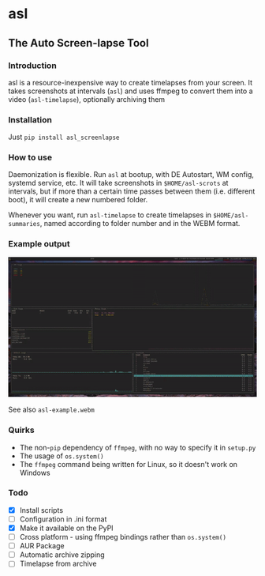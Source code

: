 # asl
## The Auto Screen-lapse Tool

### Introduction

asl is a resource-inexpensive way to create timelapses from your screen. It takes screenshots at intervals (`asl`) and uses ffmpeg to convert them into a video (`asl-timelapse`), optionally archiving them

### Installation

Just `pip install asl_screenlapse`

### How to use

Daemonization is flexible. Run `asl` at bootup, with DE Autostart, WM config, systemd service, etc. It will take screenshots in `$HOME/asl-scrots` at intervals, but if more than a certain time passes between them (i.e. different boot), it will create a new numbered folder. 

Whenever you want, run `asl-timelapse` to create timelapses in `$HOME/asl-summaries`, named according to folder number and in the WEBM format.

### Example output

![example](asl-example.gif)

See also `asl-example.webm`

### Quirks

+ The non-`pip` dependency of `ffmpeg`, with no way to specify it in `setup.py`
+ The usage of `os.system()`
+ The `ffmpeg` command being written for Linux, so it doesn't work on Windows


### Todo

 - [X] Install scripts
 - [ ] Configuration in .ini format
 - [X] Make it available on the PyPI
 - [ ] Cross platform - using ffmpeg bindings rather than `os.system()`
 - [ ] AUR Package
 - [ ] Automatic archive zipping 
 - [ ] Timelapse from archive
